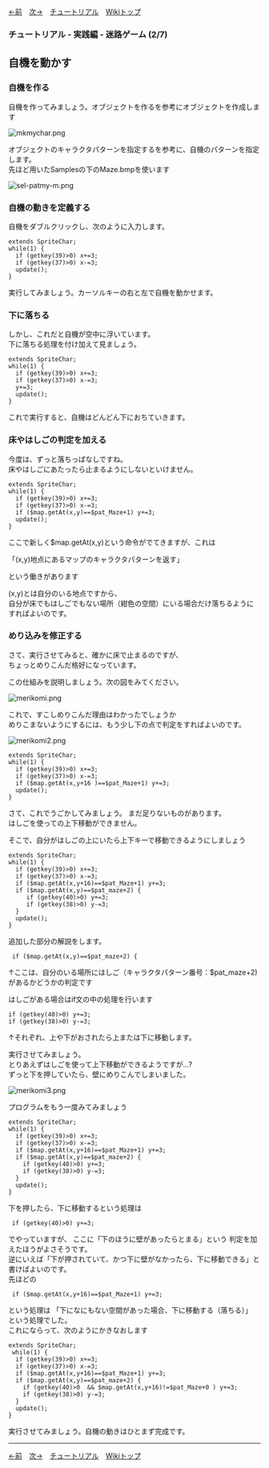 
[←前](./tr-maze01.md)&emsp;[次→](./tr-maze03.md)&emsp;[チュートリアル](./tutorial.md)&emsp;[Wikiトップ](./)

### チュートリアル - 実践編 - 迷路ゲーム (2/7)
## 自機を動かす

### 自機を作る

自機を作ってみましょう。オブジェクトを作るを参考にオブジェクトを作成します

![mkmychar.png](./img/mkmychar.png)

オブジェクトのキャラクタパターンを指定するを参考に、自機のパターンを指定します。  
先ほど用いたSamplesの下のMaze.bmpを使います

![sel-patmy-m.png](./img/sel-patmy-m.png)

### 自機の動きを定義する

自機をダブルクリックし、次のように入力します。

```
extends SpriteChar;
while(1) {
  if (getkey(39)>0) x+=3;
  if (getkey(37)>0) x-=3;
  update();
}
```

実行してみましょう。カーソルキーの右と左で自機を動かせます。

### 下に落ちる

しかし、これだと自機が空中に浮いています。  
下に落ちる処理を付け加えて見ましょう。

```
extends SpriteChar;
while(1) {
  if (getkey(39)>0) x+=3;
  if (getkey(37)>0) x-=3;
  y+=3;
  update();
}
```

これで実行すると、自機はどんどん下におちていきます。

### 床やはしごの判定を加える

今度は、ずっと落ちっぱなしですね。  
床やはしごにあたったら止まるようにしないといけません。

```
extends SpriteChar;
while(1) {
  if (getkey(39)>0) x+=3;
  if (getkey(37)>0) x-=3;
  if ($map.getAt(x,y)==$pat_Maze+1) y+=3;
  update();
}
```

ここで新しく$map.getAt(x,y)という命令がでてきますが、これは

「(x,y)地点にあるマップのキャラクタパターンを返す」

という働きがあります

(x,y)とは自分のいる地点ですから、  
自分が床でもはしごでもない場所（紺色の空間）にいる場合だけ落ちるようにすればよいのです。

### めり込みを修正する

さて、実行させてみると、確かに床で止まるのですが、  
ちょっとめりこんだ格好になっています。

この仕組みを説明しましょう。次の図をみてください。

![merikomi.png](./img/merikomi.png)

これで、すこしめりこんだ理由はわかったでしょうか  
めりこまないようにするには、もう少し下の点で判定をすればよいのです。

![merikomi2.png](./img/merikomi2.png)

```
extends SpriteChar;
while(1) {
  if (getkey(39)>0) x+=3;
  if (getkey(37)>0) x-=3;
  if ($map.getAt(x,y+16 )==$pat_Maze+1) y+=3;
  update();
}
```

さて、これでうごかしてみましょう。 まだ足りないものがあります。  
はしごを使っての上下移動ができません。

そこで、自分がはしごの上にいたら上下キーで移動できるようにしましょう

```
extends SpriteChar;
while(1) {
  if (getkey(39)>0) x+=3; 
  if (getkey(37)>0) x-=3;
  if ($map.getAt(x,y+16)==$pat_Maze+1) y+=3;
  if ($map.getAt(x,y)==$pat_maze+2) {
     if (getkey(40)>0) y+=3;
     if (getkey(38)>0) y-=3;
  }
  update();
}
```

追加した部分の解説をします。

```
 if ($map.getAt(x,y)==$pat_maze+2) {
```

↑ここは、自分のいる場所にはしご（キャラクタパターン番号：$pat_maze+2)があるかどうかの判定です

はしごがある場合はif文の中の処理を行います


```
if (getkey(40)>0) y+=3;   
if (getkey(38)>0) y-=3;
```

↑それぞれ、上や下がおされたら上または下に移動します。

実行させてみましょう。  
とりあえずはしごを使って上下移動ができるようですが...?  
ずっと下を押していたら、壁にめりこんでしまいました。

![merikomi3.png](./img/merikomi3.png)

プログラムをもう一度みてみましょう

```
extends SpriteChar;
while(1) {
  if (getkey(39)>0) x+=3;
  if (getkey(37)>0) x-=3;
  if ($map.getAt(x,y+16)==$pat_Maze+1) y+=3;
  if ($map.getAt(x,y)==$pat_maze+2) {
    if (getkey(40)>0) y+=3;
    if (getkey(38)>0) y-=3; 
  }
  update();
}
```

下を押したら、下に移動するという処理は

```
 if (getkey(40)>0) y+=3;
```

でやっていますが、  ここに「下のほうに壁があったらとまる」という 判定を加えたほうがよさそうです。  
逆にいえば「下が押されていて、かつ下に壁がなかったら、下に移動できる」と書けばよいのです。  
先ほどの

```
 if ($map.getAt(x,y+16)==$pat_Maze+1) y+=3;
```

という処理は 「下になにもない空間があった場合、下に移動する（落ちる）」 という処理でした。  
これにならって、次のようにかきなおします

```
extends SpriteChar;
 while(1) {
  if (getkey(39)>0) x+=3;
  if (getkey(37)>0) x-=3;
  if ($map.getAt(x,y+16)==$pat_Maze+1) y+=3;
  if ($map.getAt(x,y)==$pat_maze+2) {
    if (getkey(40)>0  && $map.getAt(x,y+16)!=$pat_Maze+0 ) y+=3; 
    if (getkey(38)>0) y-=3;
  }
  update();
}
```

実行させてみましょう。自機の動きはひとまず完成です。

***

[←前](./tr-maze01.md)&emsp;[次→](./tr-maze03.md)&emsp;[チュートリアル](./tutorial.md)&emsp;[Wikiトップ](./)
